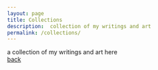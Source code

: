 ```yaml
---
layout: page
title: Collections
description:  collection of my writings and art
permalink: /collections/
---
```


a collection of my writings and art here <br>
[back](https://rinivarg.github.io)<br>
